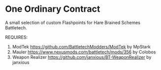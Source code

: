 # One Ordinary Contract

A small selection of custom Flashpoints for Hare Brained Schemes Battletech.

REQUIRES:
  1. ModTek https://github.com/BattletechModders/ModTek by MpStark
  2. Mauler https://www.nexusmods.com/battletech/mods/356 by Colobos
  3. Weapon Realizer https://github.com/janxious/BT-WeaponRealizer by janxious
